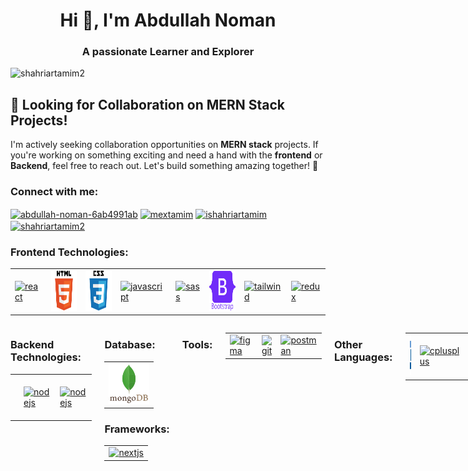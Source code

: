 <h1 align="center">Hi 👋, I'm Abdullah Noman</h1>
<h3 align="center">A passionate Learner and Explorer</h3>

<p align="left"> <img src="https://komarev.com/ghpvc/?username=shahriartamim2&label=Profile%20views&color=0e75b6&style=flat" alt="shahriartamim2" /> </p>

## 🌟 Looking for Collaboration on MERN Stack Projects!

I'm actively seeking collaboration opportunities on **MERN stack** projects. If you're working on something exciting and need a hand with the **frontend** or **Backend**, feel free to reach out. Let's build something amazing together! 🚀

<h3 align="left">Connect with me:</h3>
<p align="left">
<a href="https://linkedin.com/in/me-noman" target="blank"><img align="center" src="https://raw.githubusercontent.com/rahuldkjain/github-profile-readme-generator/master/src/images/icons/Social/linked-in-alt.svg" alt="abdullah-noman-6ab4991ab" height="30" width="40" /></a>
    <a href="https://twitter.com/mextamim" target="blank"><img align="center" src="https://raw.githubusercontent.com/rahuldkjain/github-profile-readme-generator/master/src/images/icons/Social/twitter.svg" alt="mextamim" height="30" width="40" /></a>
    <a href="https://discord.gg/ishahriartamim" target="blank"><img align="center" src="https://raw.githubusercontent.com/rahuldkjain/github-profile-readme-generator/master/src/images/icons/Social/discord.svg" alt="ishahriartamim" height="30" width="40" /></a>
<a href="https://fb.com/shahriartamim2" target="blank"><img align="center" src="https://raw.githubusercontent.com/rahuldkjain/github-profile-readme-generator/master/src/images/icons/Social/facebook.svg" alt="shahriartamim2" height="30" width="40" /></a>
</p>

<h3 align="left">Frontend Technologies:</h3>
<table>
    <tr>
        <td><a href="https://reactjs.org/" target="_blank" rel="noreferrer"><img src="https://techstack-generator.vercel.app/react-icon.svg" alt="react" width="65" height="65"/></a></td>
        <td><a href="https://www.w3schools.com/html/" target="_blank" rel="noreferrer"><img src="https://raw.githubusercontent.com/devicons/devicon/master/icons/html5/html5-original-wordmark.svg" alt="html5" width="65" height="65"/></a></td>
        <td><a href="https://www.w3schools.com/css/" target="_blank" rel="noreferrer"><img src="https://raw.githubusercontent.com/devicons/devicon/master/icons/css3/css3-original-wordmark.svg" alt="css3" width="65" height="65"/></a></td>
                <td><a href="https://developer.mozilla.org/en-US/docs/Web/JavaScript" target="_blank" rel="noreferrer"><img src="https://techstack-generator.vercel.app/js-icon.svg" alt="javascript" width="65" height="65"/></a></td>
        <td><a href="https://sass-lang.com" target="_blank" rel="noreferrer"><img src="https://techstack-generator.vercel.app/sass-icon.svg" alt="sass" width="65" height="65"/></a></td>
        <td><a href="https://getbootstrap.com" target="_blank" rel="noreferrer"><img src="https://raw.githubusercontent.com/devicons/devicon/master/icons/bootstrap/bootstrap-plain-wordmark.svg" alt="bootstrap" width="65" height="65"/></a></td>
                <td><a href="https://tailwindcss.com/" target="_blank" rel="noreferrer"><img src="https://www.vectorlogo.zone/logos/tailwindcss/tailwindcss-icon.svg" alt="tailwind" width="65" height="65"/></a></td>
                <td><a href="https://redux-toolkit.js.org" target="_blank" rel="noreferrer"><img src="https://techstack-generator.vercel.app/redux-icon.svg" alt="redux" width="65" height="65"/></a></td>
    </tr>
</table>


<div style="display: flex; flex-direction: row; gap: 20px; align-items: flex-start;">
  <div style="flex: 1;">

<div style="display: flex; gap: 20px;">
  <div>
    <h3 align="left">Backend Technologies:</h3>
    <table>
      <tr>
        <td><a href="https://expressjs.com" target="_blank" rel="noreferrer"><img src="https://raw.githubusercontent.com/devicons/devicon/master/icons/express/express-original-wordmark.svg" alt="express" width="65" height="65"/></a></td>
        <td><a href="https://nodejs.org" target="_blank" rel="noreferrer"><img src="https://techstack-generator.vercel.app/nginx-icon.svg" alt="nodejs" width="65" height="65"/></a></td>
        <td><a href="https://nodejs.org" target="_blank" rel="noreferrer"><img src="https://techstack-generator.vercel.app/nginx-icon.svg" alt="nodejs" width="65" height="65"/></a></td>
      </tr>
    </table>
  </div>


  <div style="flex: 1;">

  <div>
    <h3 align="left">Database:</h3>
    <table>
      <tr>
        <td><a href="https://www.mongodb.com/" target="_blank" rel="noreferrer"><img src="https://raw.githubusercontent.com/devicons/devicon/master/icons/mongodb/mongodb-original-wordmark.svg" alt="mongodb" width="65" height="65"/></a></td>
      </tr>
    </table>
  </div>

  <div style="flex: 1;">
    <h3 align="left">Frameworks:</h3>
    <table>
      <tr>
        <td><a href="https://nextjs.org/" target="_blank" rel="noreferrer"><img src="https://cdn.worldvectorlogo.com/logos/nextjs-2.svg" alt="nextjs" width="65" height="65"/></a></td>
      </tr>
    </table>
  </div>
</div>

<h3 align="left">Tools:</h3>
<table>
    <tr>
        <td><a href="https://www.figma.com/" target="_blank" rel="noreferrer"><img src="https://www.vectorlogo.zone/logos/figma/figma-icon.svg" alt="figma" width="65" height="65"/></a></td>
        <td><a href="https://git-scm.com/" target="_blank" rel="noreferrer"><img src="https://www.vectorlogo.zone/logos/git-scm/git-scm-icon.svg" alt="git" width="65" height="65"/></a></td>
        <td><a href="https://postman.com" target="_blank" rel="noreferrer"><img src="https://www.vectorlogo.zone/logos/getpostman/getpostman-icon.svg" alt="postman" width="65" height="65"/></a></td>
<td><a href="https://github.com" target="_blank" rel="noreferrer"><img src="https://techstack-generator.vercel.app/github-icon.svg" alt="github" width="65" height="65"/></a></td>
    </tr>
</table>

<h3 align="left">Other Languages:</h3>
<table>
    <tr>
        <td><a href="https://www.cprogramming.com/" target="_blank" rel="noreferrer"><img src="https://raw.githubusercontent.com/devicons/devicon/master/icons/c/c-original.svg" alt="c" width="65" height="65"/></a></td>
        <td><a href="https://www.w3schools.com/cpp/" target="_blank" rel="noreferrer"><img src="https://techstack-generator.vercel.app/cpp-icon.svg" alt="cplusplus" width="65" height="65"/></a></td>
        <td><a href="https://www.python.org" target="_blank" rel="noreferrer"><img src="https://techstack-generator.vercel.app/python-icon.svg" alt="python" width="65" height="65"/></a></td>
    </tr>

</table>

<p align="left"> <a href="https://github.com/ryo-ma/github-profile-trophy"><img src="https://github-profile-trophy.vercel.app/?username=shahriartamim2&theme=onedark" alt="shahriartamim2" /></a> </p>

<div style="display: flex; align-items: center;">

<p style="flex: 1; ">
  <img align="left" src="https://github-readme-stats.vercel.app/api/top-langs?username=shahriartamim2&show_icons=true&locale=en&layout=compact&theme=radical" alt="shahriartamim2" style="height: 180px;" />
</p>

<p style="flex: 1;">
  <img align="center" src="https://github-readme-stats.vercel.app/api?username=shahriartamim2&show_icons=true&locale=en&theme=radical" alt="shahriartamim2" style="height:180px;" />
</p>

</div>

<div  style="width:100%; display: flex;">
	<p><img align="center" style="height:180px;" src="https://github-readme-streak-stats.herokuapp.com/?user=shahriartamim2&theme=radical" alt="shahriartamim2" /></p>
</div>
